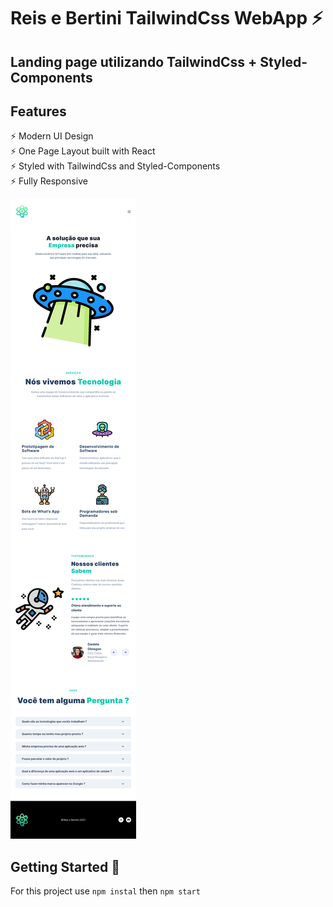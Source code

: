 # Reis e Bertini TailwindCss WebApp ⚡️ 

## Landing page utilizando TailwindCss + Styled-Components

## Features

⚡️ Modern UI Design\
⚡️ One Page Layout built with React\
⚡️ Styled with TailwindCss and Styled-Components\
⚡️ Fully Responsive

<img src="https://github.com/kali-r3i5/tailwind_styled-components_landing_page/blob/main/reisebertini.netlify.app_%20(1).png" alt="Reis e Bertini web app">

## Getting Started 🚀

For this project use `npm instal` then `npm start`
